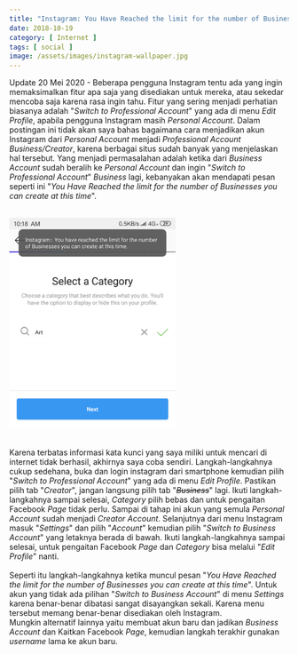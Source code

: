 ```yaml
---
title: "Instagram: You Have Reached the limit for the number of Businesses you can create at this time"
date: 2018-10-19
category: [ Internet ]
tags: [ social ]
image: /assets/images/instagram-wallpaper.jpg
---
```

Update 20 Mei 2020 - Beberapa pengguna Instagram tentu ada yang ingin memaksimalkan fitur apa saja yang disediakan untuk mereka, atau sekedar mencoba saja karena rasa ingin tahu. Fitur yang sering menjadi perhatian biasanya adalah "<i>Switch to Professional Account</i>" yang ada di menu <i>Edit Profile</i>, apabila pengguna Instagram masih <i>Personal Account</i>. Dalam postingan ini tidak akan saya bahas bagaimana cara menjadikan akun Instagram dari <i>Personal Account</i> menjadi <i>Professional Account Business/Creator</i>, karena berbagai situs sudah banyak yang menjelaskan hal tersebut. Yang menjadi permasalahan adalah ketika dari <i>Business Account</i> sudah beralih ke <i>Personal Account</i> dan ingin "<i>Switch to Professional Account</i>" <i>Business</i> lagi, kebanyakan akan mendapati pesan seperti ini "<i>You Have Reached the limit for the number of Businesses you can create at this time</i>".<br />
<br />
<div style="text-align: center; float: center; width: 100%; max-width: 300px;">
<img src="/assets/images/You-Have-Reached-the-limit-for-the-number-of-Businesses-you-can-create-at-this-time.jpg">
</div><br />
<br />
Karena terbatas informasi kata kunci yang saya miliki untuk mencari di internet tidak berhasil, akhirnya saya coba sendiri. Langkah-langkahnya cukup sedehana, buka dan login instagram dari smartphone kemudian pilih "<i>Switch to Professional Account</i>" yang ada di menu <i>Edit Profile</i>. Pastikan pilih tab "<i>Creator</i>", jangan langsung pilih tab "<strike><i>Business</i></strike>" lagi. Ikuti langkah-langkahnya sampai selesai, <i>Category</i> pilih bebas dan untuk pengaitan Facebook <i>Page</i> tidak perlu. Sampai di tahap ini akun yang semula <i>Personal Account</i> sudah menjadi <i>Creator Account</i>. Selanjutnya dari menu Instagram masuk "<i>Settings</i>" dan pilih "<i>Account</i>" kemudian pilih "<i>Switch to Business Account</i>" yang letaknya berada di bawah. Ikuti langkah-langkahnya sampai selesai, untuk pengaitan Facebook <i>Page</i> dan <i>Category</i> bisa melalui "<i>Edit Profile</i>" nanti.<br />
<br />
Seperti itu langkah-langkahnya ketika muncul pesan "<i>You Have Reached the limit for the number of Businesses you can create at this time</i>". Untuk akun yang tidak ada pilihan "<i>Switch to Business Account</i>" di menu <i>Settings</i> karena benar-benar dibatasi sangat disayangkan sekali. Karena menu tersebut memang benar-benar disediakan oleh Instagram.<br />
Mungkin alternatif lainnya yaitu membuat akun baru dan jadikan <i>Business Account</i> dan Kaitkan Facebook <i>Page</i>, kemudian langkah terakhir gunakan <i>username</i> lama ke akun baru.
